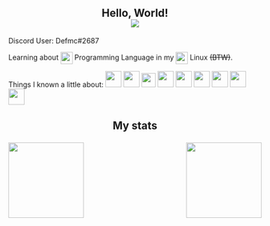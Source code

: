 <p>
  <h2 align="center">Hello, World! <br>
  <img align="center" src="https://gpvc.arturio.dev/Defmc">
  </h2>
</p>

Discord User: Defmc#2687<br>

Learning about
<img align="center" src="https://www.rust-lang.org/logos/rust-logo-32x32.png" width="24px"> Programming Language in my
<img align="center" src="https://upload.wikimedia.org/wikipedia/commons/thumb/a/a5/Archlinux-icon-crystal-64.svg/1024px-Archlinux-icon-crystal-64.svg.png" width="24px"> Linux ~~(BTW)~~.

Things I known a little about:
<code><img src="https://www.rust-lang.org/logos/rust-logo-32x32.png" width="32px"></code>
<code><img src="https://cdn.iconscout.com/icon/free/png-512/c-programming-569564.png" width="32px"></code>
<code><img src="https://user-images.githubusercontent.com/42747200/46140125-da084900-c26d-11e8-8ea7-c45ae6306309.png" width="28px"></code>
<code><img src="https://cdn3.iconfinder.com/data/icons/logos-and-brands-adobe/512/233_Node_Js-512.png" width="32px"></code>
<code><img src="https://upload.wikimedia.org/wikipedia/commons/thumb/6/6a/Godot_icon.svg/600px-Godot_icon.svg.png" width="32px"></code>
<code><img src="https://cdn.iconscout.com/icon/free/png-256/python-3521655-2945099.png" width="32px"></code>
<code><img src="https://upload.wikimedia.org/wikipedia/commons/a/a0/Tux-Icon.png" width="32px"></code>
<code><img src="https://upload.wikimedia.org/wikipedia/commons/thumb/a/a5/Archlinux-icon-crystal-64.svg/1024px-Archlinux-icon-crystal-64.svg.png" width="32px"></code>
<code><img src="https://upload.wikimedia.org/wikipedia/commons/thumb/3/3f/Git_icon.svg/1024px-Git_icon.svg.png" width="32px"></code>

## <p align="center">My stats</p>

<a href="https://github.com/anuraghazra/github-readme-stats">
  <img align="left" src="https://github-readme-stats-git-masterrstaa-rickstaa.vercel.app/api?username=Defmc&theme=transparent&show_icons=true&count_private=true&include_all_commits=true" height="150" />
</a>
<a href="https://github.com/anuraghazra/convoychat">
  <img align="right" src="https://github-readme-stats-git-masterrstaa-rickstaa.vercel.app/api/top-langs/?username=Defmc&theme=transparent&layout=compact&include_all_commits=true&hide=css" height="150"/>
</a>

